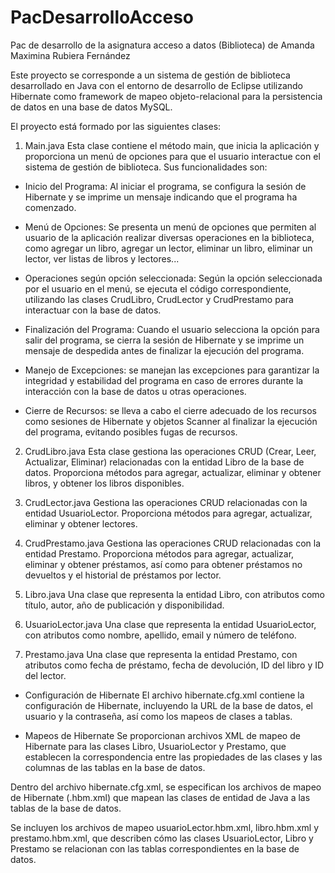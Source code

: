 # PacDesarrolloAcceso
Pac de desarrollo de la asignatura acceso a datos (Biblioteca) de Amanda Maximina Rubiera Fernández 

Este proyecto se corresponde a un sistema de gestión de biblioteca desarrollado en Java con el entorno de desarrollo de Eclipse utilizando Hibernate como framework de mapeo objeto-relacional para la persistencia de datos en una base de datos MySQL.

El proyecto está formado por las siguientes clases:

1. Main.java
Esta clase contiene el método main, que inicia la aplicación y proporciona un menú de opciones para que el usuario interactue con el sistema de gestión de biblioteca.
Sus funcionalidades son:
  - Inicio del Programa: Al iniciar el programa, se configura la sesión de Hibernate y se imprime un mensaje indicando que el programa ha comenzado.

  - Menú de Opciones: Se presenta un menú de opciones que permiten al usuario de la aplicación realizar diversas operaciones en la biblioteca, como agregar un libro, agregar un lector, eliminar un libro, eliminar un lector, ver listas de libros y lectores...

  - Operaciones según opción seleccionada: Según la opción seleccionada por el usuario en el menú, se ejecuta el código correspondiente, utilizando las clases CrudLibro, CrudLector y CrudPrestamo para interactuar con la base de datos.

  - Finalización del Programa: Cuando el usuario selecciona la opción para salir del programa, se cierra la sesión de Hibernate y se imprime un mensaje de despedida antes de finalizar la ejecución del programa.

  - Manejo de Excepciones: se manejan las excepciones para garantizar la integridad y estabilidad del programa en caso de errores durante la interacción con la base de datos u otras operaciones.
  - Cierre de Recursos: se lleva a cabo el cierre adecuado de los recursos como sesiones de Hibernate y objetos Scanner al finalizar la ejecución del     programa, evitando posibles fugas de recursos.

2. CrudLibro.java
Esta clase gestiona las operaciones CRUD (Crear, Leer, Actualizar, Eliminar) relacionadas con la entidad Libro de la base de datos. Proporciona métodos para agregar, actualizar, eliminar y obtener libros, y obtener los libros disponibles.

3. CrudLector.java
Gestiona las operaciones CRUD relacionadas con la entidad UsuarioLector. Proporciona métodos para agregar, actualizar, eliminar y obtener lectores.

4. CrudPrestamo.java
Gestiona las operaciones CRUD relacionadas con la entidad Prestamo. Proporciona métodos para agregar, actualizar, eliminar y obtener préstamos, así como para obtener préstamos no devueltos y el historial de préstamos por lector.

5. Libro.java
Una clase que representa la entidad Libro, con atributos como título, autor, año de publicación y disponibilidad.

6. UsuarioLector.java
Una clase que representa la entidad UsuarioLector, con atributos como nombre, apellido, email y número de teléfono.

7. Prestamo.java
Una clase que representa la entidad Prestamo, con atributos como fecha de préstamo, fecha de devolución, ID del libro y ID del lector.


- Configuración de Hibernate
El archivo hibernate.cfg.xml contiene la configuración de Hibernate, incluyendo la URL de la base de datos, el usuario y la contraseña, así como los mapeos de clases a tablas.

- Mapeos de Hibernate
Se proporcionan archivos XML de mapeo de Hibernate para las clases Libro, UsuarioLector y Prestamo, que establecen la correspondencia entre las propiedades de las clases y las columnas de las tablas en la base de datos.

Dentro del archivo hibernate.cfg.xml, se especifican los archivos de mapeo de Hibernate (.hbm.xml) que mapean las clases de entidad de Java a las tablas de la base de datos. 

Se incluyen los archivos de mapeo usuarioLector.hbm.xml, libro.hbm.xml y prestamo.hbm.xml, que describen cómo las clases UsuarioLector, Libro y Prestamo se relacionan con las tablas correspondientes en la base de datos.
